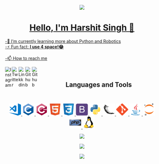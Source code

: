  
 <p align="center">
   <a href="https://github.com/Hharshitsingh">
  <img src="https://raw.githubusercontent.com/rodrigograca31/rodrigograca31/master/matrix.svg"/>
     </p>
<h1 align="center"> Hello, I'm Harshit Singh 👋 </h1>

-🌱 I’m currently learning more about Python and Robotics <br>
-⚡ Fun fact: **I use 4 space!😂** 
<br>
<p>-📫 How to reach me
<p><a href="https://instagram.com/realharshitsingh/">
  <img align="left" alt="Instagram" width="22px" src="https://cdn.jsdelivr.net/npm/simple-icons@v3/icons/instagram.svg" />
</a>
<a href="https://twitter.com/realsinghharsh">
  <img align="left" alt="Twitter" width="22px" src="https://cdn.jsdelivr.net/npm/simple-icons@v3/icons/twitter.svg" />
</a>
<a href="https://www.linkedin.com/in/hharshitsingh/">
  <img align="left" alt="Linkkdin" width="22px" src="https://cdn.jsdelivr.net/npm/simple-icons@v3/icons/linkedin.svg" />
</a>
<a href="https://github.com/Hharshitsingh">
  <img align="left" alt="Github" width="22px" src="https://cdn.jsdelivr.net/npm/simple-icons@v3/icons/github.svg" />
</a>
<a href="https://instagram.com/realharshitsingh/">
  <img align="left" alt="Github" width="22px" src="https://cdn.jsdelivr.net/npm/simple-icons@v3/icons/facebook.svg" />
</a>
  </p>
<br>


<!--
- 🔭 I’m currently working on ...
- 👯 I’m looking to collaborate on ...
- 🤔 I’m looking for help with ...
- 💬 Ask me about ...
- 😄 Pronouns: ..
-->

  <h2 align = "center">Languages and Tools</h2><br/>
<p align="center">
   <a href="https://github.com/Hharshitsingh">
   <img src="https://raw.githubusercontent.com/github/explore/80688e429a7d4ef2fca1e82350fe8e3517d3494d/topics/visual-studio-code/visual-studio-code.png" alt=""VS Code width="40" height="40"/>
   <img src="https://github.com/devicons/devicon/blob/master/icons/c/c-original.svg" alt="C" width="40" height="40"/>
   <img src="https://github.com/devicons/devicon/blob/master/icons/cplusplus/cplusplus-original.svg" alt="C++" width="40" height="40"/>
   <img src="https://github.com/devicons/devicon/blob/master/icons/html5/html5-original.svg" alt="HTML" width="40" height="40"/>
   <img src="https://github.com/devicons/devicon/blob/master/icons/css3/css3-original.svg" alt="CSS" width="40" height="40"/>
   <img src="https://github.com/devicons/devicon/blob/master/icons/bootstrap/bootstrap-plain.svg" alt="Bootstrap" width="40" height="40"/>
   <img src="https://github.com/devicons/devicon/blob/master/icons/python/python-original.svg" alt="python" width="40" height="40"/>
   <img src="https://github.com/devicons/devicon/blob/master/icons/flask/flask-original.svg" alt="flask" width="40" height="40"/>
   <img src="https://github.com/devicons/devicon/blob/master/icons/git/git-original.svg" alt="python" width="40" height="40"/>
   <img src="https://github.com/devicons/devicon/blob/master/icons/java/java-original.svg" alt="python" width="40" height="40"/>
   <img src="https://github.com/devicons/devicon/blob/master/icons/jupyter/jupyter-original.svg" alt="jupyter" width="40" height="40"/>
   <img src="https://github.com/devicons/devicon/blob/master/icons/php/php-original.svg" alt="PHP" width="40" height="40"/>
   <img src="https://github.com/devicons/devicon/blob/master/icons/linux/linux-original.svg" alt="linux" width="40" height="40"/>
  
<!--    <img src="https://github.com/devicons/devicon/blob/master/icons/ubuntu/ubuntu-plain.svg" alt="linux" width="40" height="40"/> -->
</p>
<p align = "center">
  <a href="https://github.com/Hharshitsingh">
<img src = "https://github-readme-stats.vercel.app/api?username=Hharshitsingh&&show_icons=true&hide_border=true&theme=great-gatsby&hide=stars,issues" >
 </a>
</p>
<p align = "center">
 <a href="https://github.com/Hharshitsingh">
<img src="https://github-readme-stats.vercel.app/api/top-langs/?username=Hharshitsingh&hide_border=true&theme=vision-friendly-dark&langs_count=10&layout=compact" />
  </a>
</p>


<p align = "center">
 <a href="https://github.com/Hharshitsingh">
<img src="https://github-readme-stats.vercel.app/api/wakatime?username=harshitsingh"/>
  </a>
</p>

